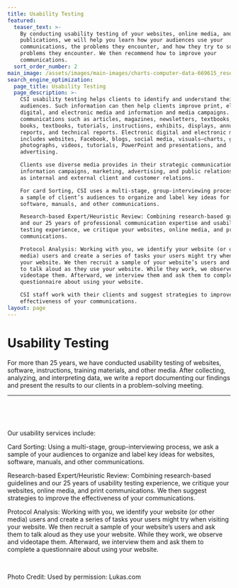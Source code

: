 ```yaml
---
title: Usability Testing
featured:
  teaser_text: >-
    By conducting usability testing of your websites, online media, and print
    publications, we will help you learn how your audiences use your
    communications, the problems they encounter, and how they try to solve
    problems they encounter. We then recommend how to improve your
    communications.
  sort_order_number: 2
main_image: /assets/images/main-images/charts-computer-data-669615_research_tools.jpg
search_engine_optimization:
  page_title: Usability Testing
  page_description: >-
    CSI usability testing helps clients to identify and understand their
    audiences. Such information can then help clients improve print, electronic,
    digital, and electronic media and information and media campaigns. Print
    communications such as articles, magazines, newsletters, textbooks, how-to
    books, textbooks, tutorials, instructions, exhibits, displays, annual
    reports, and technical reports. Electronic digital and electronic media
    includes websites, Facebook, blogs, social media, visuals—charts, graphs,
    photographs, videos, tutorials, PowerPoint and presentations, and
    advertising. 

    Clients use diverse media provides in their strategic communications,
    information campaigns, marketing, advertising, and public relations, as well
    as internal and external client and customer relations.

    For card Sorting, CSI uses a multi-stage, group-interviewing process. We ask
    a sample of client’s audiences to organize and label key ideas for websites,
    software, manuals, and other communications.

    Research-based Expert/Heuristic Review: Combining research-based guidelines
    and our 25 years of professional communication expertise and usability
    testing experience, we critique your websites, online media, and print
    communications. 

    Protocol Analysis: Working with you, we identify your website (or other
    media) users and create a series of tasks your users might try when visiting
    your website. We then recruit a sample of your website’s users and ask them
    to talk aloud as they use your website. While they work, we observe and
    videotape them. Afterward, we interview them and ask them to complete a
    questionnaire about using your website.

    CSI staff work with their clients and suggest strategies to improve the
    effectiveness of your communications.
layout: page
---
```


# Usability Testing

For more than 25 years, we have conducted usability testing of websites, software, instructions, training materials, and other media. After collecting, analyzing, and interpreting data, we write a report documenting our findings and present the results to our clients in a problem-solving meeting.&nbsp;&nbsp;

---

&nbsp;

&nbsp;

Our usability services include:

Card Sorting: Using a multi-stage, group-interviewing process, we ask a sample of your audiences to organize and label key ideas for websites, software, manuals, and other communications.

Research-based Expert/Heuristic Review: Combining research-based guidelines and our 25 years of usability testing experience, we critique your websites, online media, and print communications. We then suggest strategies to improve the effectiveness of your communications.

Protocol Analysis: Working with you, we identify your website (or other media) users and create a series of tasks your users might try when visiting your website. We then recruit a sample of your website’s users and ask them to talk aloud as they use your website. While they work, we observe and videotape them. Afterward, we interview them and ask them to complete a questionnaire about using your website.

&nbsp;

Photo Credit: Used by permission: Lukas.com